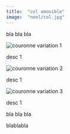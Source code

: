```yaml
---
title:  "col amovible"
image:  "noel/col.jpg"
---
```


bla bla bla
<div class="flex flex-col">
    <div className="w-full my-6">
    <img className="m-auto" src="/noel/var_couronne_1.jpg" alt="couronne variation 1">
    <p className="m-auto">desc 1</p>
    </div>

<div className="w-full my-6">
    <img className="m-auto" src="/noel/var_couronne_2.jpg" alt="couronne variation 2">
    <p className="m-auto">desc 1</p>
    </div>

<div className="w-full my-6">
    <img className="m-auto" src="/noel/var_couronne_3.jpg" alt="couronne variation 3">
    <p className="m-auto">desc 1</p>
    </div>
</div>


bla bla bla



blablabla

